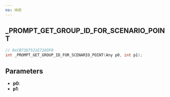 ```yaml
---
ns: HUD
---
```

## _PROMPT_GET_GROUP_ID_FOR_SCENARIO_POINT

```c
// 0xCB73D7521E7103F0
int _PROMPT_GET_GROUP_ID_FOR_SCENARIO_POINT(Any p0, int p1);
```

## Parameters
* **p0**:
* **p1**:
